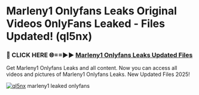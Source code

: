 # Marleny1 Onlyfans Leaks Original Videos 0nlyFans Leaked - Files Updated! (ql5nx)

<h3>🔴 CLICK HERE 🌐==►► <a href="https://tinyurl.com/2wckxsce" rel="nofollow">Marleny1 Onlyfans Leaks Updated Files</a></h3>

Get Marleny1 Onlyfans Leaks and all content. Now you can access all videos and pictures of Marleny1 Onlyfans Leaks. New Updated Files 2025!

[![ql5nx](https://i.imgur.com/AFduVYN.gif)](https://tinyurl.com/2wckxsce)
marleny1 leaked onlyfans